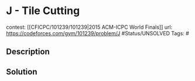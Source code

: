 # J - Tile Cutting

contest: [[CFICPC/101239/101239|2015 ACM-ICPC World Finals]]
url: https://codeforces.com/gym/101239/problem/J
#Status/UNSOLVED
Tags: #

## Description

## Solution

